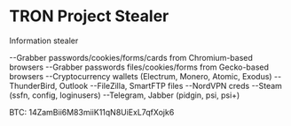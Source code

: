 # TRON Project Stealer
Information stealer

--Grabber passwords/cookies/forms/cards from Chromium-based browsers
--Grabber passwords files/cookies/forms from Gecko-based browsers
--Cryptocurrency wallets (Electrum, Monero, Atomic, Exodus)
--ThunderBird, Outlook
--FileZilla, SmartFTP files
--NordVPN creds
--Steam (ssfn, config, loginusers)
--Telegram, Jabber (pidgin, psi, psi+)

BTC: 14ZamBii6M83miiK11qN8UiExL7qfXojk6
 
